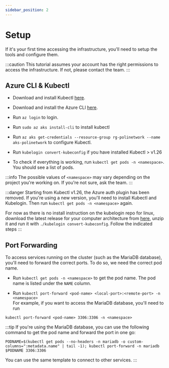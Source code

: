 ```yaml
---
sidebar_position: 2
---
```

# Setup
If it's your first time accessing the infrastructure, you'll need to setup the tools and configure them.

:::caution
This tutorial assumes your account has the right permissions to access the infrastructure. If not, please contact the team.
:::

## Azure CLI & Kubectl

- Download and install Kubectl [here](https://kubernetes.io/docs/tasks/tools/install-kubectl/).

- Download and install the Azure CLI [here](https://docs.microsoft.com/en-us/cli/azure/install-azure-cli?view=azure-cli-latest).

- Run ```az login``` to login.

- Run ```sudo az aks install-cli``` to install kubectl

- Run ```az aks get-credentials --resource-group rg-polinetwork --name aks-polinetwork``` to configure Kubectl.

- Run ```kubelogin convert-kubeconfig``` if you have installed Kubectl > v1.26

- To check if everything is working, run ```kubectl get pods -n <namespace>```. You should see a list of pods.

:::info
The possible values of ```<namespace>``` may vary depending on the project you're working on. If you're not sure, ask the team.
:::

:::danger
Starting from Kubectl v1.26, the Azure auth plugin has been removed. If you're using a new version, you'll need to install Kubectl and Kubelogin. Then run ```kubectl get pods -n <namespace>``` again.

For now as there is no install instruction on the kubelogin repo for linux, download the latest release for your computer architecture from [here](https://github.com/Azure/kubelogin/releases), unzip it and run it with `./kubelogin convert-kubeconfig`. Follow the indicated steps
:::


## Port Forwarding
To access services running on the cluster (such as the MariaDB database), you'll need to forward the correct ports. To do so, we need the correct pod name.

- Run ```kubectl get pods -n <namespace>``` to get the pod name. The pod name is listed under the ```NAME``` column.

- Run ```kubectl port-forward <pod-name> <local-port>:<remote-port> -n <namespace>```  
For example, if you want to access the MariaDB database, you'll need to run
```
kubectl port-forward <pod-name> 3306:3306 -n <namespace>
```

:::tip
If you're using the MariaDB database, you can use the following command to get the pod name and forward the port in one go:  
```
PODNAME=$(kubectl get pods --no-headers -n mariadb -o custom-columns=":metadata.name" | tail -1); kubectl port-forward -n mariadb $PODNAME 3306:3306
```
You can use the same template to connect to other services.
:::
